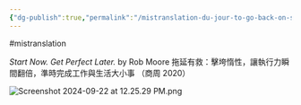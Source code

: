 ```yaml
---
{"dg-publish":true,"permalink":"/mistranslation-du-jour-to-go-back-on-sth/","tags":["#mistranslation"],"noteIcon":"2"}
---
```


#mistranslation 

*Start Now. Get Perfect Later.* by Rob Moore
拖延有救：擊垮惰性，讓執行力瞬間翻倍，準時完成工作與生活大小事 （商周 2020）

![Screenshot 2024-09-22 at 12.25.29 PM.png](/img/user/_attachments/_OB/Screenshot%202024-09-22%20at%2012.25.29%20PM.png)